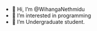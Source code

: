 - 👋 Hi, I’m @WihangaNethmidu
- 👀 I’m interested in programming
- 🌱 I’m Undergraduate student.


<!---
WihangaNethmidu/WihangaNethmidu is a ✨ special ✨ repository because its `README.md` (this file) appears on your GitHub profile.
You can click the Preview link to take a look at your changes.
--->
